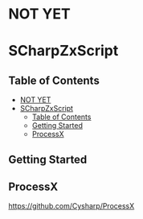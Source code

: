 NOT YET
===

SCharpZxScript
===

<!-- START doctoc generated TOC please keep comment here to allow auto update -->
<!-- DON'T EDIT THIS SECTION, INSTEAD RE-RUN doctoc TO UPDATE -->
## Table of Contents

- [NOT YET](#not-yet)
- [SCharpZxScript](#scharpzxscript)
  - [Table of Contents](#table-of-contents)
  - [Getting Started](#getting-started)
  - [ProcessX](#processx)

<!-- END doctoc generated TOC please keep comment here to allow auto update -->

Getting Started
---

ProcessX
---
https://github.com/Cysharp/ProcessX